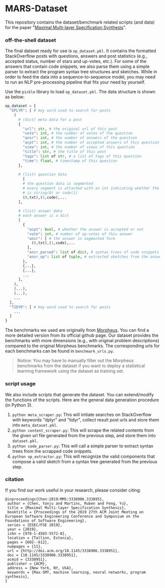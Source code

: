 # MARS-Dataset
This repository contains the dataset/benchmark related scripts (and data) for the paper "[Maximal Multi-layer Specification Synthesis](https://dl.acm.org/citation.cfm?doid=3338906.3338951)". 

### off-the-shell dataset

The final dataset ready for use is `op_dataset.pkl`. It contains the formatted StackOverflow posts with questions, answers and post statistics (e.g., accepted status, number of stars and up-votes, etc.). For some of the answers that contain code snippets, we also parse them using a simple parser to extract the program syntax tree structures and sketches. While in order to feed the data into a sequence-to-sequence model, you may need to run an NLP pre-processing pipeline that fits your need by yourself.

Use the `pickle` library to load  `op_dataset.pkl`. The data structure is shown as below:

```python
op_dataset = {
  "DPLYR": [ # key word used to search for posts
    (
      # (dict) meta data for a post
      {
        "url": str, # the original url of this post
        "vote": int, # the number of votes of the question
        "ansr": int, # the number of answers of the question
        "acpt": int, # the number of accepted answers of this question
        "view": int, # the number of views of this question
        "title": str, # the title of this post
        "tags": list of str, # a list of tags of this question
        "time": float, # timestamp of this question
      },
      
      # (list) question data
     	[
        # the question data is segmented
        # every segment is attached with an int indicating whether the segment
        # is string(0) or code(1)
        (0,txt),(1,code),...
      ],
      
      # (list) answer data
      # each answer is a dict
      [
        {
          "acpt": bool, # whether the answer is accepted or not
          "vote": int, # number of up-votes of this answer
          "ansr": [ # the answer in segmented form
            (0,txt),(1,code),...
          ],
          "ansr_parsed": list of dict, # syntax trees of code snippets in the answer
          "ansr_op": list of tuple, # extracted sketches from the answer
        },
        {...},
        {...},
        ...
      ],
    ),
    (...),
    (...),
    ...
  ],
  "TIDYR": [ # key word used to search for posts
    ...
  ]
}
```

The benchmarks we used are originally from [Morpheus](https://utopia-group.github.io/morpheus/). You can find a more detailed version from its official github page. Our dataset provides the benchmarks with more dimensions (e.g., with original problem descriptions) compared to the original Morpheus benchmarks. The corresponding urls for each benchmarks can be found in `benchmark_urls.py`.

> Notice: You may have to manually filter out the Morpheus benchmarks from the dataset if you want to deploy a statistical learning framework using the dataset as training set.

### script usage

We also include scripts that generate the dataset. You can extend/modify the functions of the scripts. Here are the general data generation procedure (in Python 3).

1. `python meta_scraper.py`: This will initiate searches on StackOverflow with keywords "dplyr" and "tidyr", collect result post urls and store them into `meta_dataset.pkl`.
2. `python content_scraper.py`: This will scrape the related contents from the given url file generated from the previous step, and store them into `dataset.pkl`.
3. `python code_parser.py`: This will call a simple parser to extract syntax trees from the scrapped code snippets.
4. `python op_extractor.py`: This will recognize the valid components that compose a valid sketch from a syntax tree generated from the previous step.

### citation

If you find our work useful in your research, please consider citing:

```
@inproceedings{Chen:2019:MMS:3338906.3338951,
 author = {Chen, Yanju and Martins, Ruben and Feng, Yu},
 title = {Maximal Multi-layer Specification Synthesis},
 booktitle = {Proceedings of the 2019 27th ACM Joint Meeting on European Software Engineering Conference and Symposium on the Foundations of Software Engineering},
 series = {ESEC/FSE 2019},
 year = {2019},
 isbn = {978-1-4503-5572-8},
 location = {Tallinn, Estonia},
 pages = {602--612},
 numpages = {11},
 url = {http://doi.acm.org/10.1145/3338906.3338951},
 doi = {10.1145/3338906.3338951},
 acmid = {3338951},
 publisher = {ACM},
 address = {New York, NY, USA},
 keywords = {Max-SMT, machine learning, neural networks, program synthesis},
}
```


